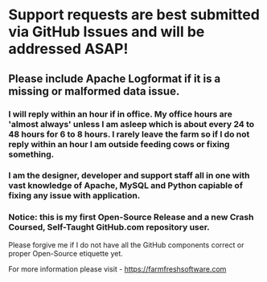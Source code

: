 # Support requests are best submitted via **GitHub Issues** and will be addressed ASAP!

## Please include Apache Logformat if it is a missing or malformed data issue.

### I will reply within an hour if in office. My office hours are 'almost always' unless I am asleep which is about every 24 to 48 hours for 6 to 8 hours. I rarely leave the farm so if I do not reply within an hour I am outside feeding cows or fixing something.

### I am the designer, developer and support staff all in one with vast knowledge of Apache, MySQL and Python capiable of fixing any issue with application.

### Notice: this is my first Open-Source Release and a new Crash Coursed, Self-Taught GitHub.com repository user.
Please forgive me if I do not have all the GitHub components correct or proper Open-Source etiquette yet.

For more information please visit - https://farmfreshsoftware.com